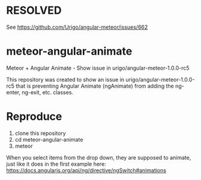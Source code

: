 # RESOLVED
See https://github.com/Urigo/angular-meteor/issues/662

# meteor-angular-animate
Meteor + Angular Animate - Show issue in urigo/angular-meteor-1.0.0-rc5

This repository was created to show an issue in urigo/angular-meteor-1.0.0-rc5 that is preventing
Angular Animate (ngAnimate) from adding the ng-enter, ng-exit, etc. classes.

# Reproduce
1. clone this repository
2. cd meteor-angular-animate
3. meteor

When you select items from the drop down, they are supposed to animate, just like it does in the first
example here: https://docs.angularjs.org/api/ng/directive/ngSwitch#animations
